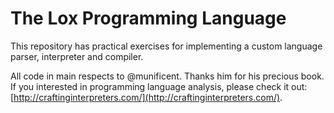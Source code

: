 # The Lox Programming Language 
This repository has practical exercises for implementing a custom language parser, interpreter and compiler. 
 
All code in main respects to @munificent. Thanks him for his precious book. If you interested in programming language analysis, please check it out: [http://craftinginterpreters.com/](http://craftinginterpreters.com/).

